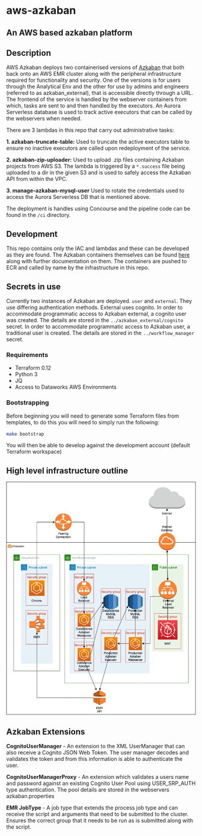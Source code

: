# aws-azkaban

## An AWS based azkaban platform

## Description
AWS Azkaban deploys two containerised versions of [Azkaban](https://azkaban.github.io/azkaban/docs/latest/) that both back onto an AWS EMR cluster along with the peripheral infrastructure required for functionality and security. One of the versions is for users through the Analytical Env and the other for use by admins and engineers (referred to as azkaban_external), that is accessible directly through a URL. The frontend of the service is handled by the webserver containers from which, tasks are sent to and then handled by the executors. An Aurora Serverless database is used to track active executors that can be called by the webservers when needed.

There are 3 lambdas in this repo that carry out administrative tasks:

**1. azkaban-truncate-table:**
Used to truncate the active executors table to ensure no inactive executors are called upon redeployment of the service.

**2. azkaban-zip-uploader:** 
Used to upload .zip files containing Azkaban projects from AWS S3. The lambda is triggered by a `*.success` file being uploaded to a dir in the given S3 and is used to safely access the Azkaban API from within the VPC.

**3. manage-azkaban-mysql-user**
Used to rotate the credentials used to access the Aurora Serverless DB that is mentioned above.

The deployment is handles using Concourse and the pipeline code can be found in the `/ci` directory.

## Development
This repo contains only the IAC and lambdas and these can be developed as they are found. The Azkaban containers themselves can be found [here](https://github.com/dwp/dataworks-hardened-images) along with further documentation on them. The containers are pushed to ECR and called by name by the infrastructure in this repo.

## Secrets in use
Currently two instances of Azkaban are deployed. `user` and `external`. They use differing authentication methods. External uses cognito.
In order to accommodate programmatic access to Azkaban external, a cognito user was created. The details are stored in the `../azkaban_external/cognito` secret.
In order to accommodate programmatic access to Azkaban user, a traditional user is created. The details are stored in the `../workflow_manager` secret.

### Requirements

* Terraform 0.12
* Python 3
* JQ
* Access to Dataworks AWS Environments

### Bootstrapping

Before beginning you will need to generate some Terraform files from templates, to do this you will need to simply run the following:
```bash
make bootstrap
```

You will then be able to develop against the development account (default Terraform workspace)

## High level infrastructure outline

![AWS Azkaban Infrastructure](docs/high_level_design.jpg)

## Azkaban Extensions

**CognitoUserManager** - An extension to the XML UserManager that can also receive a Cognito JSON Web Token. The user manager decodes and validates the token and from this information is able to authenticate the user.

**CognitoUserManagerProxy** - An extension which validates a users name and password against an existing Cognito User Pool using USER_SRP_AUTH type authentication. The pool details are stored in the webservers azkaban.properties

**EMR JobType** - A job type that extends the process job type and can receive the script and arguments that need to be submitted to the cluster. Ensures the correct group that it needs to be run as is submitted along with the script.

